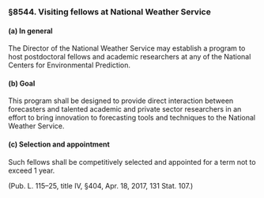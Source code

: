 ### §8544. Visiting fellows at National Weather Service ###

#### (a) In general ####

The Director of the National Weather Service may establish a program to host postdoctoral fellows and academic researchers at any of the National Centers for Environmental Prediction.

#### (b) Goal ####

This program shall be designed to provide direct interaction between forecasters and talented academic and private sector researchers in an effort to bring innovation to forecasting tools and techniques to the National Weather Service.

#### (c) Selection and appointment ####

Such fellows shall be competitively selected and appointed for a term not to exceed 1 year.

(Pub. L. 115–25, title IV, §404, Apr. 18, 2017, 131 Stat. 107.)